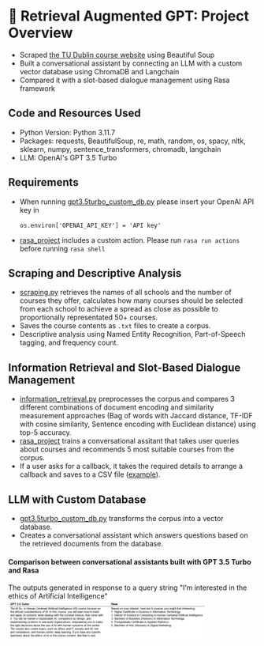 # :speech_balloon: Retrieval Augmented GPT: Project Overview
* Scraped [the TU Dublin course website](http://www.tudublin.ie/study/find-a-course/) using Beautiful Soup
* Built a conversational assistant by connecting an LLM with a custom vector database using ChromaDB and Langchain
* Compared it with a slot-based dialogue management using Rasa framework

## Code and Resources Used
* Python Version: Python 3.11.7
* Packages: requests, BeautifulSoup, re, math, random, os, spacy, nltk, sklearn, numpy, sentence_transformers, chromadb, langchain
* LLM: OpenAI's GPT 3.5 Turbo

## Requirements
* When running [gpt3.5turbo_custom_db.py](https://github.com/ayanoyamamoto0/retrieval_augmented_gpt/blob/main/gpt3.5turbo_custom_db.py) please insert your OpenAI API key in
  ```
  os.environ['OPENAI_API_KEY'] = 'API key'
  ```
* [rasa_project](https://github.com/ayanoyamamoto0/retrieval_augmented_gpt/tree/main/rasa_project) includes a custom action. Please run `rasa run actions` before running `rasa shell`

## Scraping and Descriptive Analysis
* [scraping.py](https://github.com/ayanoyamamoto0/retrieval_augmented_gpt/blob/main/scraping.py) retrieves the names of all schools and the number of courses they offer, calculates how many courses should be selected from each school to achieve a spread as close as possible to proportionally representated 50+ courses.
* Saves the course contents as `.txt` files to create a corpus.
* Descriptive analysis using Named Entity Recognition, Part-of-Speech tagging, and frequency count.

## Information Retrieval and Slot-Based Dialogue Management
* [information_retrieval.py](https://github.com/ayanoyamamoto0/retrieval_augmented_gpt/blob/main/information_retrieval.py) preprocesses the corpus and compares 3 different combinations of document encoding and similarity measurement approaches (Bag of words with Jaccard distance, TF-IDF with cosine similarity, Sentence encoding with Euclidean distance) using top-5 accuracy.
* [rasa_project](https://github.com/ayanoyamamoto0/retrieval_augmented_gpt/tree/main/rasa_project) trains a conversational assitant that takes user queries about courses and recommends 5 most suitable courses from the corpus.
* If a user asks for a callback, it takes the required details to arrange a callback and saves to a CSV file ([example](https://github.com/ayanoyamamoto0/retrieval_augmented_gpt/blob/main/rasa_project/callback_form_data.csv)).

## LLM with Custom Database
* [gpt3.5turbo_custom_db.py](https://github.com/ayanoyamamoto0/retrieval_augmented_gpt/blob/main/gpt3.5turbo_custom_db.py) transforms the corpus into a vector database.
* Creates a conversational assistant which answers questions based on the retrieved documents from the database.

#### Comparison between conversational assistants built with GPT 3.5 Turbo and Rasa
The outputs generated in response to a query string "I’m interested in the ethics of Artificial Intelligence"
<img src="https://github.com/ayanoyamamoto0/retrieval_augmented_gpt/blob/main/comparison.png" width=80% height=40%>
